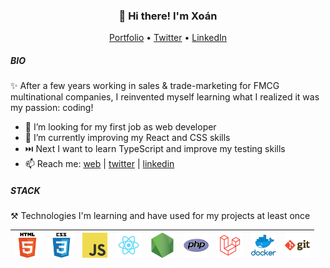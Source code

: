 
<h3 align="center">👋 Hi there! I'm Xoán</h3>
<p align="center">
  <a href="https://xoancarneiro.com">Portfolio</a> •
  <a href="https://twitter.com/xocarva">Twitter</a> •
  <a href="https://linkedin.com/in/xoancarneiro">LinkedIn</a> 
</p>

##### BIO
<p>
✨ After a few years working in sales & trade-marketing for FMCG multinational companies, I reinvented myself learning what I realized it was my passion: coding!
 </p>

- 🔭 I’m looking for my first job as web developer
- 🌱 I’m currently improving my React and CSS skills
- ⏭️ Next I want to learn TypeScript and improve my testing skills
- 📫 Reach me: [web](https://xoancarneiro.com) | [twitter](https://twitter.com/xocarva) | [linkedin](https://linkedin.com/in/xoancarneiro)

##### STACK

⚒️ Technologies I'm learning and have used for my projects at least once

<img title="HTML" alt="HTML" width="40px" src="https://raw.githubusercontent.com/github/explore/master/topics/html/html.png" />|<img alt="CSS" title="CSS" width="40px" src="https://raw.githubusercontent.com/github/explore/master/topics/css/css.png">|<img title="Javascript" alt="Javascript" width="40px" src="https://raw.githubusercontent.com/github/explore/master/topics/javascript/javascript.png">|<img title="React" alt="React" width="40px" src="https://raw.githubusercontent.com/github/explore/master/topics/react/react.png">|<img title="Node" alt="Node" width="40px" src="https://raw.githubusercontent.com/github/explore/master/topics/nodejs/nodejs.png">|<img title="PHP" alt="PHP" width="40px" src="https://raw.githubusercontent.com/github/explore/master/topics/php/php.png">|<img title="Laravel" alt="Laravel" width="40px" src="https://raw.githubusercontent.com/github/explore/master/topics/laravel/laravel.png">|<img title="Docker" alt="Docker" width="40px" src="https://raw.githubusercontent.com/github/explore/master/topics/docker/docker.png">|<img title="Git" alt="Git" width="40px" src="https://raw.githubusercontent.com/github/explore/master/topics/git/git.png">
|--|--|--|--|--|--|--|--|--|
